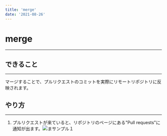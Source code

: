 ```yaml
---
title: 'merge' 
date: '2021-08-26'
---
```


# merge
---

## できること
---
マージすることで、プルリクエストのコミットを実際にリモートリポジトリに反映されます。

## やり方
---

1. プルリクエストが来ていると、リポジトリのページにある"Pull requests"に通知が出ます。![まサンプル１](https://i.imgur.com/PUKDKVr.png)